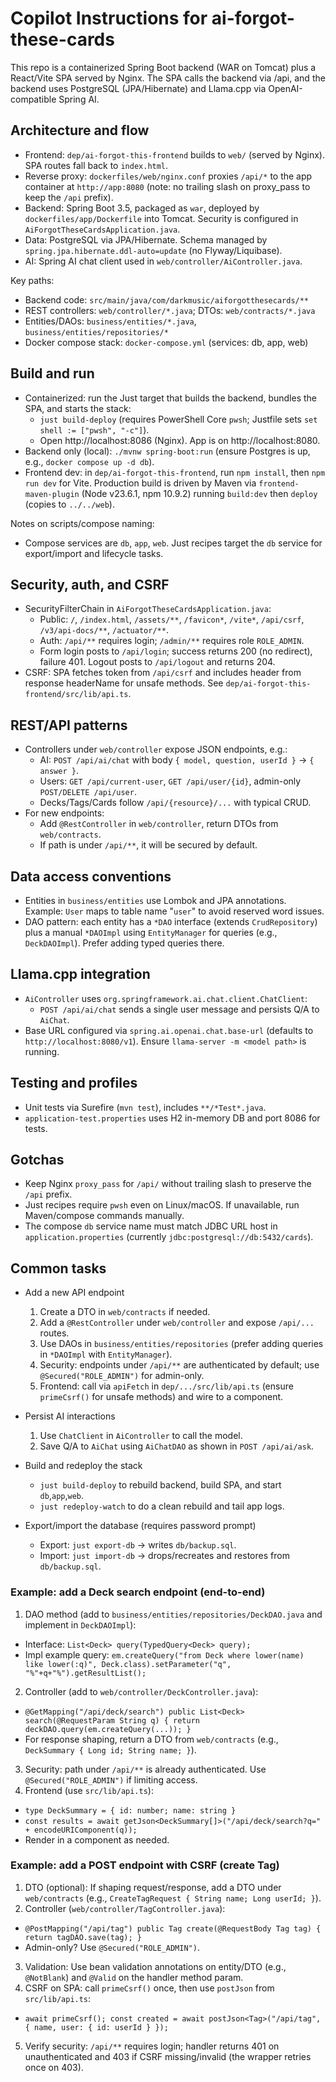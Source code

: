 # Copilot Instructions for ai-forgot-these-cards

This repo is a containerized Spring Boot backend (WAR on Tomcat) plus a React/Vite SPA served by Nginx. The SPA calls the backend via /api, and the backend uses PostgreSQL (JPA/Hibernate) and Llama.cpp via OpenAI-compatible Spring AI.

## Architecture and flow
- Frontend: `dep/ai-forgot-this-frontend` builds to `web/` (served by Nginx). SPA routes fall back to `index.html`.
- Reverse proxy: `dockerfiles/web/nginx.conf` proxies `/api/*` to the app container at `http://app:8080` (note: no trailing slash on proxy_pass to keep the `/api` prefix).
- Backend: Spring Boot 3.5, packaged as `war`, deployed by `dockerfiles/app/Dockerfile` into Tomcat. Security is configured in `AiForgotTheseCardsApplication.java`.
- Data: PostgreSQL via JPA/Hibernate. Schema managed by `spring.jpa.hibernate.ddl-auto=update` (no Flyway/Liquibase).
- AI: Spring AI chat client used in `web/controller/AiController.java`.

Key paths:
- Backend code: `src/main/java/com/darkmusic/aiforgotthesecards/**`
- REST controllers: `web/controller/*.java`; DTOs: `web/contracts/*.java`
- Entities/DAOs: `business/entities/*.java`, `business/entities/repositories/*`
- Docker compose stack: `docker-compose.yml` (services: db, app, web)

## Build and run
- Containerized: run the Just target that builds the backend, bundles the SPA, and starts the stack:
  - `just build-deploy` (requires PowerShell Core `pwsh`; Justfile sets `set shell := ["pwsh", "-c"]`).
  - Open http://localhost:8086 (Nginx). App is on http://localhost:8080.
- Backend only (local): `./mvnw spring-boot:run` (ensure Postgres is up, e.g., `docker compose up -d db`).
- Frontend dev: in `dep/ai-forgot-this-frontend`, run `npm install`, then `npm run dev` for Vite. Production build is driven by Maven via `frontend-maven-plugin` (Node v23.6.1, npm 10.9.2) running `build:dev` then `deploy` (copies to `../../web`).

Notes on scripts/compose naming:
- Compose services are `db`, `app`, `web`. Just recipes target the `db` service for export/import and lifecycle tasks.

## Security, auth, and CSRF
- SecurityFilterChain in `AiForgotTheseCardsApplication.java`:
  - Public: `/`, `/index.html`, `/assets/**`, `/favicon*`, `/vite*`, `/api/csrf`, `/v3/api-docs/**`, `/actuator/**`.
  - Auth: `/api/**` requires login; `/admin/**` requires role `ROLE_ADMIN`.
  - Form login posts to `/api/login`; success returns 200 (no redirect), failure 401. Logout posts to `/api/logout` and returns 204.
- CSRF: SPA fetches token from `/api/csrf` and includes header from response headerName for unsafe methods. See `dep/ai-forgot-this-frontend/src/lib/api.ts`.

## REST/API patterns
- Controllers under `web/controller` expose JSON endpoints, e.g.:
  - AI: `POST /api/ai/chat` with body `{ model, question, userId }` -> `{ answer }`.
  - Users: `GET /api/current-user`, `GET /api/user/{id}`, admin-only `POST/DELETE /api/user`.
  - Decks/Tags/Cards follow `/api/{resource}/...` with typical CRUD.
- For new endpoints:
  - Add `@RestController` in `web/controller`, return DTOs from `web/contracts`.
  - If path is under `/api/**`, it will be secured by default.

## Data access conventions
- Entities in `business/entities` use Lombok and JPA annotations. Example: `User` maps to table name "`user`" to avoid reserved word issues.
- DAO pattern: each entity has a `*DAO` interface (extends `CrudRepository`) plus a manual `*DAOImpl` using `EntityManager` for queries (e.g., `DeckDAOImpl`). Prefer adding typed queries there.

## Llama.cpp integration
- `AiController` uses `org.springframework.ai.chat.client.ChatClient`:
  - `POST /api/ai/chat` sends a single user message and persists Q/A to `AiChat`.
- Base URL configured via `spring.ai.openai.chat.base-url` (defaults to `http://localhost:8080/v1`). Ensure `llama-server -m <model path>` is running.

## Testing and profiles
- Unit tests via Surefire (`mvn test`), includes `**/*Test*.java`.
- `application-test.properties` uses H2 in-memory DB and port 8086 for tests.

## Gotchas
- Keep Nginx `proxy_pass` for `/api/` without trailing slash to preserve the `/api` prefix.
- Just recipes require `pwsh` even on Linux/macOS. If unavailable, run Maven/compose commands manually.
- The compose `db` service name must match JDBC URL host in `application.properties` (currently `jdbc:postgresql://db:5432/cards`).

## Common tasks
- Add a new API endpoint
  1) Create a DTO in `web/contracts` if needed.
  2) Add a `@RestController` under `web/controller` and expose `/api/...` routes.
  3) Use DAOs in `business/entities/repositories` (prefer adding queries in `*DAOImpl` with `EntityManager`).
  4) Security: endpoints under `/api/**` are authenticated by default; use `@Secured("ROLE_ADMIN")` for admin-only.
  5) Frontend: call via `apiFetch` in `dep/.../src/lib/api.ts` (ensure `primeCsrf()` for unsafe methods) and wire to a component.

- Persist AI interactions
  1) Use `ChatClient` in `AiController` to call the model.
  2) Save Q/A to `AiChat` using `AiChatDAO` as shown in `POST /api/ai/ask`.

- Build and redeploy the stack
  - `just build-deploy` to rebuild backend, build SPA, and start `db`,`app`,`web`.
  - `just redeploy-watch` to do a clean rebuild and tail app logs.

- Export/import the database (requires password prompt)
  - Export: `just export-db` -> writes `db/backup.sql`.
  - Import: `just import-db` -> drops/recreates and restores from `db/backup.sql`.

### Example: add a Deck search endpoint (end-to-end)
1) DAO method (add to `business/entities/repositories/DeckDAO.java` and implement in `DeckDAOImpl`):
  - Interface: `List<Deck> query(TypedQuery<Deck> query);`
  - Impl example query: `em.createQuery("from Deck where lower(name) like lower(:q)", Deck.class).setParameter("q", "%"+q+"%").getResultList();`
2) Controller (add to `web/controller/DeckController.java`):
  - `@GetMapping("/api/deck/search") public List<Deck> search(@RequestParam String q) { return deckDAO.query(em.createQuery(...)); }`
  - For response shaping, return a DTO from `web/contracts` (e.g., `DeckSummary { Long id; String name; }`).
3) Security: path under `/api/**` is already authenticated. Use `@Secured("ROLE_ADMIN")` if limiting access.
4) Frontend (use `src/lib/api.ts`):
  - `type DeckSummary = { id: number; name: string }`
  - `const results = await getJson<DeckSummary[]>("/api/deck/search?q=" + encodeURIComponent(q));`
  - Render in a component as needed.

### Example: add a POST endpoint with CSRF (create Tag)
1) DTO (optional): If shaping request/response, add a DTO under `web/contracts` (e.g., `CreateTagRequest { String name; Long userId; }`).
2) Controller (`web/controller/TagController.java`):
  - `@PostMapping("/api/tag") public Tag create(@RequestBody Tag tag) { return tagDAO.save(tag); }`
  - Admin-only? Use `@Secured("ROLE_ADMIN")`.
3) Validation: Use bean validation annotations on entity/DTO (e.g., `@NotBlank`) and `@Valid` on the handler method param.
4) CSRF on SPA: call `primeCsrf()` once, then use `postJson` from `src/lib/api.ts`:
  - `await primeCsrf(); const created = await postJson<Tag>("/api/tag", { name, user: { id: userId } });`
5) Verify security: `/api/**` requires login; handler returns 401 on unauthenticated and 403 if CSRF missing/invalid (the wrapper retries once on 403).
